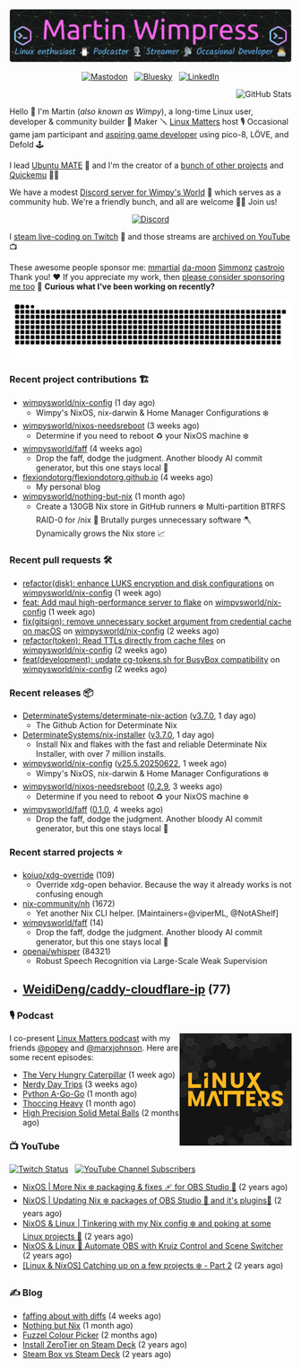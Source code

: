 <p align="center">
  <a href="https://wimpysworld.com" target="_blank"><img src="https://raw.githubusercontent.com/flexiondotorg/flexiondotorg/main/.github/github-header-image.png"></a>
</p>
<p align="center">
  &nbsp;<a href="https://wimpysworld.social/@martin" target="_blank"><img alt="Mastodon" src="https://img.shields.io/badge/Mastodon-6468fa?style=for-the-badge&logo=mastodon&logoColor=%23ffffff"></a>&nbsp;
  &nbsp;<a href="https://bsky.app/profile/wimpys.world" target="_blank"><img alt="Bluesky" src="https://img.shields.io/badge/Bluesky-0772D8?style=for-the-badge&logo=bluesky&logoColor=%23ffffff"></a>&nbsp;
  &nbsp;<a href="https://www.linkedin.com/in/martinwimpress/" target="_blank"><img alt="LinkedIn" src="https://img.shields.io/badge/LinkedIn-1667be?style=for-the-badge&logo=linkedin&logoColor=%23ffffff"></a>&nbsp;
</p>
<a href="https://github.com/flexiondotorg" target="_blank"><img align="right" src="https://github-readme-stats.vercel.app/api?username=flexiondotorg&show_icons=true&show=reviews,discussions_started,discussions_answered,prs_merged&include_all_commits=true&bg_color=0E1117&title_color=fa66ed&icon_color=6bbbfa&text_color=c5c8c6&ring_color=98ed3f&border_radius=8" alt="GitHub Stats"></a>
<br />

Hello 👋 I'm Martin (*also known as Wimpy*), a long-time Linux user, developer & community builder 🐧 Maker 🪛 [Linux Matters](https://linuxmatters.sh) host 🎙️ Occasional game jam participant and [aspiring game developer](https://oval-tutu.com) using pico-8, LÖVE, and Defold 🕹️

I lead [Ubuntu MATE](https://ubuntu-mate.org) 🧉 and I'm the creator of a [bunch of other projects](https://wimpysworld.com/projects/) and [Quickemu](https://github.com/quickemu-project/) 🧑‍💻

We have a modest [Discord server for Wimpy's World](https://wimpysworld.io/discord) 💬 which serves as a community hub. We're a friendly bunch, and all are welcome 🏳️‍🌈 Join us!

<div align="center"><a href="https://wimpysworld.io/discord" target="_blank"><img alt="Discord" src="https://img.shields.io/discord/712850672223125565?style=for-the-badge&logo=discord&logoColor=%23ffffff&label=Discord&labelColor=%234253e8&color=%23e4e2e2"></a></div>

I [steam live-coding on Twitch](https://twitch.tv/WimpysWorld) 📡 and those streams are [archived on YouTube](https://youtube.com/WimpysWorld) 📺️

These awesome people sponsor me: [mmartial](https://github.com/mmartial) [da-moon](https://github.com/da-moon) [Simmonz](https://github.com/Simmonz) [castrojo](https://github.com/castrojo)  Thank you! ❤️
If you appreciate my work, then [please consider sponsoring me too](https://github.com/sponsors/flexiondotorg) 🤑 **Curious what I've been working on recently?**
<div align="center">
  <img align="center" alt="GitHub Contribution Snake" src="https://raw.githubusercontent.com/flexiondotorg/flexiondotorg/snake/github-contribution-grid-snake-dark.svg">
</div>

### Recent project contributions 🏗️


- [wimpysworld/nix-config](https://github.com/wimpysworld/nix-config) (1 day ago)
  - Wimpy&#39;s NixOS, nix-darwin  &amp; Home Manager Configurations ❄️
- [wimpysworld/nixos-needsreboot](https://github.com/wimpysworld/nixos-needsreboot) (3 weeks ago)
  - Determine if you need to reboot ️♻️ your NixOS machine ️❄️
- [wimpysworld/faff](https://github.com/wimpysworld/faff) (4 weeks ago)
  - Drop the faff, dodge the judgment. Another bloody AI commit generator, but this one stays local 🦙
- [flexiondotorg/flexiondotorg.github.io](https://github.com/flexiondotorg/flexiondotorg.github.io) (4 weeks ago)
  - My personal blog
- [wimpysworld/nothing-but-nix](https://github.com/wimpysworld/nothing-but-nix) (1 month ago)
  - Create a 130GB Nix ️store in GitHub runners ❄️ Multi-partition BTRFS RAID-0 for /nix 💪 Brutally purges unnecessary software 🪓 Dynamically grows the Nix store 📈

### Recent pull requests 🛠️


- [refactor(disk): enhance LUKS encryption and disk configurations](https://github.com/wimpysworld/nix-config/pull/552) on [wimpysworld/nix-config](https://github.com/wimpysworld/nix-config) (1 week ago)
- [feat: Add maul high-performance server to flake](https://github.com/wimpysworld/nix-config/pull/549) on [wimpysworld/nix-config](https://github.com/wimpysworld/nix-config) (1 week ago)
- [fix(gitsign): remove unnecessary socket argument from credential cache on macOS](https://github.com/wimpysworld/nix-config/pull/545) on [wimpysworld/nix-config](https://github.com/wimpysworld/nix-config) (2 weeks ago)
- [refactor(token): Read TTLs directly from cache files](https://github.com/wimpysworld/nix-config/pull/542) on [wimpysworld/nix-config](https://github.com/wimpysworld/nix-config) (2 weeks ago)
- [feat(development): update cg-tokens.sh for BusyBox compatibility](https://github.com/wimpysworld/nix-config/pull/540) on [wimpysworld/nix-config](https://github.com/wimpysworld/nix-config) (2 weeks ago)

### Recent releases 📦️


- [DeterminateSystems/determinate-nix-action](https://github.com/DeterminateSystems/determinate-nix-action) ([v3.7.0](https://github.com/DeterminateSystems/determinate-nix-action/releases/tag/v3.7.0), 1 day ago)
  - The Github Action for Determinate Nix
- [DeterminateSystems/nix-installer](https://github.com/DeterminateSystems/nix-installer) ([v3.7.0](https://github.com/DeterminateSystems/nix-installer/releases/tag/v3.7.0), 1 day ago)
  - Install Nix and flakes with the fast and reliable Determinate Nix Installer, with over 7 million installs.
- [wimpysworld/nix-config](https://github.com/wimpysworld/nix-config) ([v25.5.20250622](https://github.com/wimpysworld/nix-config/releases/tag/v25.5.20250622), 1 week ago)
  - Wimpy&#39;s NixOS, nix-darwin  &amp; Home Manager Configurations ❄️
- [wimpysworld/nixos-needsreboot](https://github.com/wimpysworld/nixos-needsreboot) ([0.2.9](https://github.com/wimpysworld/nixos-needsreboot/releases/tag/0.2.9), 3 weeks ago)
  - Determine if you need to reboot ️♻️ your NixOS machine ️❄️
- [wimpysworld/faff](https://github.com/wimpysworld/faff) ([0.1.0](https://github.com/wimpysworld/faff/releases/tag/0.1.0), 4 weeks ago)
  - Drop the faff, dodge the judgment. Another bloody AI commit generator, but this one stays local 🦙

### Recent starred projects ⭐️


- [koiuo/xdg-override](https://github.com/koiuo/xdg-override) (109)
  - Override xdg-open behavior. Because the way it already works is not confusing enough
- [nix-community/nh](https://github.com/nix-community/nh) (1672)
  - Yet another Nix CLI helper. [Maintainers=@viperML, @NotAShelf]
- [wimpysworld/faff](https://github.com/wimpysworld/faff) (14)
  - Drop the faff, dodge the judgment. Another bloody AI commit generator, but this one stays local 🦙
- [openai/whisper](https://github.com/openai/whisper) (84321)
  - Robust Speech Recognition via Large-Scale Weak Supervision
- [WeidiDeng/caddy-cloudflare-ip](https://github.com/WeidiDeng/caddy-cloudflare-ip) (77)
  - 

### 🎙️ Podcast
<img align="right" src="https://raw.githubusercontent.com/flexiondotorg/flexiondotorg/main/.github/linuxmatters.png" alt="Linux Matters Podcast" width="200" height="200">

I co-present [Linux Matters podcast](https://linuxmatters.sh) with my friends [@popey](https://github.com/popey) and [@marxjohnson](https://github.com/marxjohnson).
Here are some recent episodes:

- [The Very Hungry Caterpillar](https://linuxmatters.sh/58/) (1 week ago)
- [Nerdy Day Trips](https://linuxmatters.sh/57/) (3 weeks ago)
- [Python A-Go-Go](https://linuxmatters.sh/56/) (1 month ago)
- [Thoccing Heavy](https://linuxmatters.sh/55/) (1 month ago)
- [High Precision Solid Metal Balls](https://linuxmatters.sh/54/) (2 months ago)

### 📺️ YouTube
<a href="https://twitch.tv/WimpysWorld" target="_blank"><img alt="Twitch Status" src="https://img.shields.io/twitch/status/WimpysWorld?style=for-the-badge&logo=twitch&logoColor=ffffff&label=Twitch&labelColor=%23904ef9&color=%23e4e2e2"></a>&nbsp;&nbsp;
<a href="https://youtube.com/WimpysWorld" target="_blank"><img alt="YouTube Channel Subscribers" src="https://img.shields.io/youtube/channel/subscribers/UChpYmMp7EFaxuogUX1eAqyw?style=for-the-badge&logo=youtube&logoColor=ffffff&label=YouTube&labelColor=%23fb1b20&color=%23e4e2e2"></a>

- [NixOS | More Nix ❄️ packaging &amp; fixes 🩹 for OBS Studio 📡](https://www.youtube.com/watch?v=VqNaOOm7Dhw) (2 years ago)
- [NixOS | Updating Nix ❄️ packages of OBS Studio 📡 and it&#39;s plugins🔌](https://www.youtube.com/watch?v=phgOv_UCbMM) (2 years ago)
- [NixOS &amp; Linux | Tinkering with my Nix config ❄️ and poking at some Linux projects 🐧](https://www.youtube.com/watch?v=biVQ_-v8oEo) (2 years ago)
- [NixOS &amp; Linux 🐧 Automate OBS with Kruiz Control and Scene Switcher](https://www.youtube.com/watch?v=BSITslJbMGA) (2 years ago)
- [[Linux &amp; NixOS] Catching up on a few projects ❄️ - Part 2](https://www.youtube.com/watch?v=IpiuKvqHU-c) (2 years ago)

### ✍️ Blog

- [faffing about with diffs](https://wimpysworld.com/posts/faff-ollama-conventional-commit-generator/) (4 weeks ago)
- [Nothing but Nix](https://wimpysworld.com/posts/nothing-but-nix-github-actions/) (1 month ago)
- [Fuzzel Colour Picker](https://wimpysworld.com/posts/fuzzel-hyprpicker/) (2 months ago)
- [Install ZeroTier on Steam Deck](https://wimpysworld.com/posts/install-zerotier-on-steamdeck/) (2 years ago)
- [Steam Box vs Steam Deck](https://wimpysworld.com/posts/steambox-vs-steamdeck/) (2 years ago)
